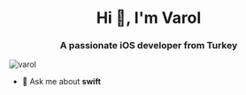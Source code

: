 <h1 align="center">Hi 👋, I'm Varol</h1>
<h3 align="center">A passionate iOS developer from Turkey</h3>

<p align="left"> <img src="https://komarev.com/ghpvc/?username=varol" alt="varol" /> </p>

- 💬 Ask me about **swift**

